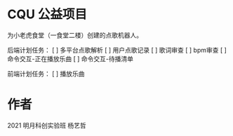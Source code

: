 # CQU 公益项目
为小老虎食堂（一食堂二楼）创建的点歌机器人。

后端计划任务：
[ ] 多平台点歌解析
[ ] 用户点歌记录
[ ] 歌词审查
[ ] bpm审查
[ ] 命令交互-正在播放乐曲
[ ] 命令交互-待播清单

前端计划任务：
[ ] 播放乐曲

# 作者
2021 明月科创实验班 杨艺哲